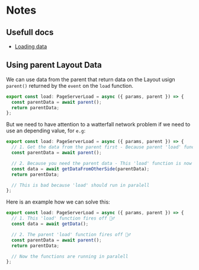 # Notes

## Usefull docs

- [Loading data](https://kit.svelte.dev/docs/load)

## Using parent Layout Data

We can use data from the parent that return data on the Layout usign `parent()` returned by the `event` on the `load` function.

```ts
export const load: PageServerLoad = async ({ params, parent }) => {
  const parentData = await parent();
  return parentData;
};
```

But we need to have attention to a watterfall network problem if we need to use an depending value, for `e.g`:

```ts
export const load: PageServerLoad = async ({ params, parent }) => {
  // 1. Get the data from the parent first - Because parent 'load' function runs first ⏳
  const parentData = await parent();

  // 2. Because you need the parent data - This 'load' function is now blocked 🛑
  const data = await getDataFromOtherSide(parentData);
  return parentData;

  // This is bad because 'load' should run in paralell
};
```

Here is an example how we can solve this:

```ts
export const load: PageServerLoad = async ({ params, parent }) => {
  // 1. This 'load' function fires off 🏃‍♂️
  const data = await getData();

  // 2. The parent 'load' function fires off 🏃‍♂️
  const parentData = await parent();
  return parentData;

  // Now the functions are running in paralell
};
```
